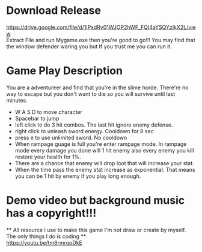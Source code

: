 # Download Release
https://drive.google.com/file/d/1IPxdRv01WJOP2hWF_FQI4aYSQYzIkX2L/view <br>
Extract File and run Mygame.exe then you're good to go!!!
You may find that the window defender waring you but If you trust me you can run it.

# Game Play Description
You are a adventureer and find that you're in the slime horde. There're no way to escape but you don't want to die so you will survive until last minutes. <br>
- W A S D to move character
- Spacebar to jump
- left click to do 3 hit combos. The last hit ignore enemy defense.
- right click to unleash sword energy. Cooldown for 8 sec
- press e to use unlimited sword. No cooldown
- When rampage guage is full you're enter rampage mode. In rampage mode every damage you done will 1 hit enemy also every enemy you kill restore your health for 1%.
- There are a chance that enemy will drop loot that will increase your stat.
- When the time pass the enemy stat increase as exponential. That means you can be 1 hit by enemy if you play long enough.

# Demo video but background music has a copyright!!!
** All resource I use to make this game I'm not draw or create by myself. The only things I do is coding ** <br>
https://youtu.be/tm8rmrqpDkE


